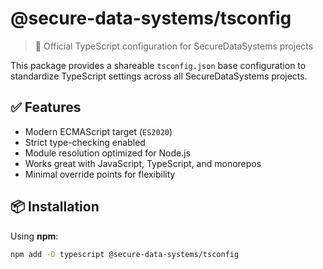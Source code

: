 # @secure-data-systems/tsconfig

> 🔐 Official TypeScript configuration for SecureDataSystems projects

This package provides a shareable `tsconfig.json` base configuration to standardize TypeScript settings across all SecureDataSystems projects.

## ✅ Features

- Modern ECMAScript target (`ES2020`)
- Strict type-checking enabled
- Module resolution optimized for Node.js
- Works great with JavaScript, TypeScript, and monorepos
- Minimal override points for flexibility

## 📦 Installation

Using **npm**:

```bash
npm add -D typescript @secure-data-systems/tsconfig
